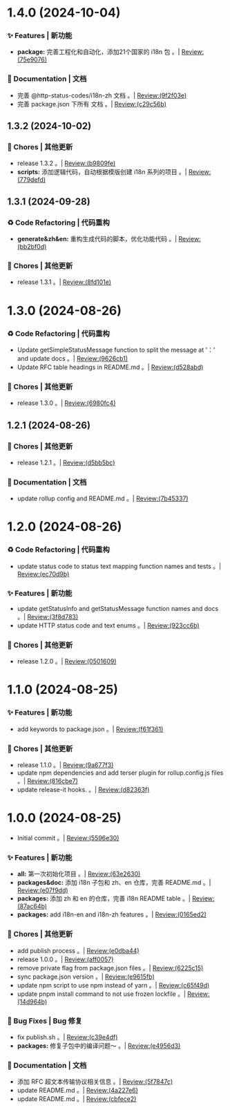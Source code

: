 # 1.4.0 (2024-10-04)


### ✨ Features | 新功能

* **package:** 完善工程化和自动化，添加21个国家的 i18n 包 。| [Review:(75e9076)](https://github.com/aiyoudiao/http-status-codes-i18n/commit/75e9076aee9f4c5eacb8a6c8ad949258b2f36aa7?view=parallel)


### 📝 Documentation | 文档

* 完善 @http-status-codes/i18n-zh 文档 。| [Review:(9f2f03e)](https://github.com/aiyoudiao/http-status-codes-i18n/commit/9f2f03ed58f7a270add5af3da9bbedbe4954e7e4?view=parallel)
* 完善 package.json 下所有 文档 。| [Review:(c29c56b)](https://github.com/aiyoudiao/http-status-codes-i18n/commit/c29c56ba2d03ceca628c441699b9cd14782b0154?view=parallel)



## 1.3.2 (2024-10-02)


### 🎫 Chores | 其他更新

* release 1.3.2 。| [Review:(b9809fe)](https://github.com/aiyoudiao/http-status-codes-i18n/commit/b9809fe3138adc1563dabe4f955449d577eed0d2?view=parallel)
* **scripts:** 添加逻辑代码，自动根据模版创建 i18n 系列的项目 。| [Review:(779defd)](https://github.com/aiyoudiao/http-status-codes-i18n/commit/779defd8dd10e546ffb09e3e0da949270230ab8f?view=parallel)



## 1.3.1 (2024-09-28)


### ♻️ Code Refactoring | 代码重构

* **generate&zh&en:** 重构生成代码的脚本，优化功能代码 。| [Review:(bb2bf0d)](https://github.com/aiyoudiao/http-status-codes-i18n/commit/bb2bf0df35c88aa177fe4b54c3a5a1c0ea7cfb2f?view=parallel)


### 🎫 Chores | 其他更新

* release 1.3.1 。| [Review:(8fd101e)](https://github.com/aiyoudiao/http-status-codes-i18n/commit/8fd101e57c02f1a654f255aa6f73ffa6227cf884?view=parallel)



# 1.3.0 (2024-08-26)


### ♻️ Code Refactoring | 代码重构

* Update getSimpleStatusMessage function to split the message at '：' and update docs 。| [Review:(9626cb1)](https://github.com/aiyoudiao/http-status-codes-i18n/commit/9626cb176c40cfcbaaabd0180aa2258c1848e6d8?view=parallel)
* Update RFC table headings in README.md 。| [Review:(d528abd)](https://github.com/aiyoudiao/http-status-codes-i18n/commit/d528abd2d3023e73dd6cf6b4d4ade3f886c9a8a0?view=parallel)


### 🎫 Chores | 其他更新

* release 1.3.0 。| [Review:(6980fc4)](https://github.com/aiyoudiao/http-status-codes-i18n/commit/6980fc47b9c46580fc0f05cc4ed5319453fbc8c6?view=parallel)



## 1.2.1 (2024-08-26)


### 🎫 Chores | 其他更新

* release 1.2.1 。| [Review:(d5bb5bc)](https://github.com/aiyoudiao/http-status-codes-i18n/commit/d5bb5bc203ce04d7175958cc2864a5542d835f44?view=parallel)


### 📝 Documentation | 文档

* update rollup config and README.md 。| [Review:(7b45337)](https://github.com/aiyoudiao/http-status-codes-i18n/commit/7b45337c866d41cf03b44d8912a3f7e728805a1d?view=parallel)



# 1.2.0 (2024-08-26)


### ♻️ Code Refactoring | 代码重构

* update status code to status text mapping function names and tests 。| [Review:(ec70d9b)](https://github.com/aiyoudiao/http-status-codes-i18n/commit/ec70d9bf90b464f56391aebb3e73278fe5f6bb6a?view=parallel)


### ✨ Features | 新功能

* update getStatusInfo and getStatusMessage function names and docs 。| [Review:(3f8d783)](https://github.com/aiyoudiao/http-status-codes-i18n/commit/3f8d7839fced09ff72fd66498be041f312fd9dbf?view=parallel)
* update HTTP status code and text enums 。| [Review:(923cc6b)](https://github.com/aiyoudiao/http-status-codes-i18n/commit/923cc6b3728b727736673625798837e7b9df5779?view=parallel)


### 🎫 Chores | 其他更新

* release 1.2.0 。| [Review:(0501609)](https://github.com/aiyoudiao/http-status-codes-i18n/commit/0501609e577c55a058774babab69f9fc8ec32e82?view=parallel)



# 1.1.0 (2024-08-25)


### ✨ Features | 新功能

* add keywords to package.json 。| [Review:(f61f361)](https://github.com/aiyoudiao/http-status-codes-i18n/commit/f61f3612ea0bd190992198a6c69c77d4158131b5?view=parallel)


### 🎫 Chores | 其他更新

* release 1.1.0 。| [Review:(9a677f3)](https://github.com/aiyoudiao/http-status-codes-i18n/commit/9a677f3715958468d9515d9a0372cfae8eeb52a4?view=parallel)
* update npm dependencies and add terser plugin for rollup.config.js files 。| [Review:(816cbe7)](https://github.com/aiyoudiao/http-status-codes-i18n/commit/816cbe7a7c828159ecd529318f727cbc59452e4e?view=parallel)
* update release-it hooks. 。| [Review:(d82363f)](https://github.com/aiyoudiao/http-status-codes-i18n/commit/d82363fb209c23f79342d7de9dd42195bb9692a8?view=parallel)



# 1.0.0 (2024-08-25)


* Initial commit 。| [Review:(5596e30)](https://github.com/aiyoudiao/http-status-codes-i18n/commit/5596e30300f0011c6689baa8fa8161b8d425005e?view=parallel)


### ✨ Features | 新功能

* **all:** 第一次初始化项目 。| [Review:(63e2630)](https://github.com/aiyoudiao/http-status-codes-i18n/commit/63e263071f7b0b83547ba5d1caed5443ec1d4a66?view=parallel)
* **packages&doc:** 添加 i18n 子包和 zh、en 仓库，完善 README.md 。| [Review:(e07f9dd)](https://github.com/aiyoudiao/http-status-codes-i18n/commit/e07f9dd628b4be6a238b93e93bd1b804ffcb9d1b?view=parallel)
* **packages:** 添加 zh 和 en 的仓库，完善 i18n README table 。| [Review:(87ac64b)](https://github.com/aiyoudiao/http-status-codes-i18n/commit/87ac64bde2e326cf8af32ff988abe5866ebd0bae?view=parallel)
* **packages:** add i18n-en and i18n-zh features 。| [Review:(0165ed2)](https://github.com/aiyoudiao/http-status-codes-i18n/commit/0165ed211b52d9497bcaa6403ea187a6baac6528?view=parallel)


### 🎫 Chores | 其他更新

* add publish process 。| [Review:(e0dba44)](https://github.com/aiyoudiao/http-status-codes-i18n/commit/e0dba4449815f240768377976ba2b371287f5b90?view=parallel)
* release 1.0.0 。| [Review:(aff0057)](https://github.com/aiyoudiao/http-status-codes-i18n/commit/aff0057a6ba503d4452677abb7281399b0a1bbbb?view=parallel)
* remove private flag from package.json files 。| [Review:(6225c15)](https://github.com/aiyoudiao/http-status-codes-i18n/commit/6225c15e81ebee134ef9f29e74cd296935691522?view=parallel)
* sync package.json version 。| [Review:(e9615fb)](https://github.com/aiyoudiao/http-status-codes-i18n/commit/e9615fb76a80096c57d07e9606036fcb91a9d95a?view=parallel)
* update npm script to use npm instead of yarn 。| [Review:(c65f49d)](https://github.com/aiyoudiao/http-status-codes-i18n/commit/c65f49d7abb3897b30efa7a31eef8246d9572d4e?view=parallel)
* update pnpm install command to not use frozen lockfile 。| [Review:(14d964b)](https://github.com/aiyoudiao/http-status-codes-i18n/commit/14d964bfc6a9b96d0f9c06fcfb294f94f083a1a5?view=parallel)


### 🐛 Bug Fixes | Bug 修复

* fix publish.sh 。| [Review:(c39e4df)](https://github.com/aiyoudiao/http-status-codes-i18n/commit/c39e4df6bf4bbc5417a1875d15d87ad1898207a7?view=parallel)
* **packages:** 修复子包中的编译问题～ 。| [Review:(e4956d3)](https://github.com/aiyoudiao/http-status-codes-i18n/commit/e4956d3b5e7f6cdb9eca51213ce8ee7aa3c9851e?view=parallel)


### 📝 Documentation | 文档

* 添加 RFC 超文本传输协议相关信息 。| [Review:(5f7847c)](https://github.com/aiyoudiao/http-status-codes-i18n/commit/5f7847c69aa85c0591bb1314265757727e3ec88c?view=parallel)
* update README.md 。| [Review:(4a227e6)](https://github.com/aiyoudiao/http-status-codes-i18n/commit/4a227e63aa3e83cde514d02c7f6f5756f4c6e5af?view=parallel)
* update README.md 。| [Review:(cbfece2)](https://github.com/aiyoudiao/http-status-codes-i18n/commit/cbfece2d2960d0cc7153ea03bc754e43ae1e0787?view=parallel)



